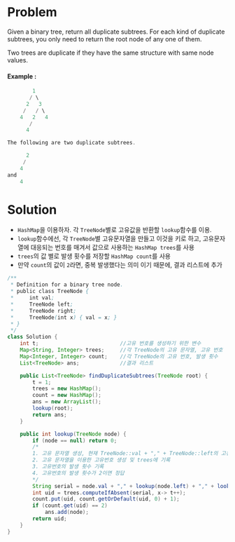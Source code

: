 # Problem

Given a binary tree, return all duplicate subtrees. For each kind of duplicate subtrees, you only need to return the root node of any one of them.

Two trees are duplicate if they have the same structure with same node values.

#### Example :

```swift
        1
       / \
      2   3
     /   / \
    4   2   4
       /
      4

The following are two duplicate subtrees.

      2
     /
    4
and
    4
```

# Solution
  
* `HashMap`을 이용하자. 각 `TreeNode`별로 고유값을 반환할 `lookup`함수를 이용.
* `lookup`함수에선, 각 `TreeNode`별 고유문자열을 만들고 이것을 키로 하고, 고유문자열에 대응되는 번호를 매겨서 값으로 사용하는 `HashMap trees`를 사용
* `trees`의 값 별로 발생 횟수를 저장할 `HashMap count`를 사용
* 만약 `count`의 값이 `2`라면, 중복 발생했다는 의미 이기 때문에, 결과 리스트에 추가

```java
/**
 * Definition for a binary tree node.
 * public class TreeNode {
 *     int val;
 *     TreeNode left;
 *     TreeNode right;
 *     TreeNode(int x) { val = x; }
 * }
 */
class Solution {
    int t;                          //고유 번호를 생성하기 위한 변수
    Map<String, Integer> trees;     //각 TreeNode의 고유 문자열, 고유 번호
    Map<Integer, Integer> count;    //각 TreeNode의 고유 번호, 발생 횟수
    List<TreeNode> ans;             //결과 리스트

    public List<TreeNode> findDuplicateSubtrees(TreeNode root) {
        t = 1;
        trees = new HashMap();
        count = new HashMap();
        ans = new ArrayList();
        lookup(root);
        return ans;
    }

    public int lookup(TreeNode node) {
        if (node == null) return 0;
        /*
        1. 고유 문자열 생성, 현재 TreeNode::val + "," + TreeNode::left의 고유번호 + "," + TreeNode::right의 고유번호
        2. 고유 문자열을 이용한 고유번호 생성 및 trees에 기록
        3. 고유번호의 발생 횟수 기록
        4. 고유번호의 발생 횟수가 2이면 정답
        */
        String serial = node.val + "," + lookup(node.left) + "," + lookup(node.right);        
        int uid = trees.computeIfAbsent(serial, x-> t++);
        count.put(uid, count.getOrDefault(uid, 0) + 1);
        if (count.get(uid) == 2)
            ans.add(node);
        return uid;
    }
}
```

